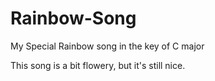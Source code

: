 # Rainbow-Song

My Special Rainbow song in the key of C major

This song is a bit flowery, but it's still nice.
